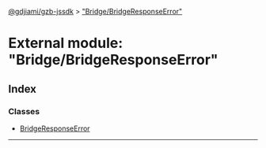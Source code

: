 [@gdjiami/gzb-jssdk](../README.md) > ["Bridge/BridgeResponseError"](../modules/_bridge_bridgeresponseerror_.md)



# External module: "Bridge/BridgeResponseError"

## Index

### Classes

* [BridgeResponseError](../classes/_bridge_bridgeresponseerror_.bridgeresponseerror.md)



---
